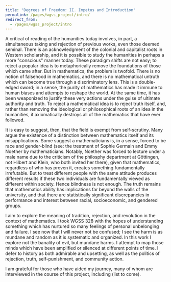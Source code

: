 ```yaml
---
title: "Degrees of Freedom: II. Impetus and Introduction"
permalink: /pages/wgss_project/intro/
redirect_from: 
  - /pages/wgss_project/intro
---
```


A critical of reading of the humanities today involves, in part, a simultaneous taking and rejection of previous works, even those deemed seminal. There is an acknowledgment of the colonial and capitalist roots in Western scholarship, and it is possible to study the humanities in perhaps a more "conscious" manner today. These paradigm shifts are not easy; to reject a popular idea is to metaphorically remove the foundations of those which came after. But in mathematics, the problem is twofold. There is no notion of falsehood in mathematics, and there is no mathematical untruth which can become true through a discriminatory lens. This is a double-edged sword; in a sense, the purity of mathematics has made it immune to human biases and attempts to reshape the world. At the same time, it has been weaponized to justify these very actions under the guise of ultimate authority and truth. To reject a mathematical idea is to reject truth itself, and, rather than removing the ideological or philosophical roots of an idea in the humanities, it axiomatically destroys all of the mathematics that have ever followed. 

It is easy to suggest, then, that the field is exempt from self-scrutiny. Many argue the existence of a distinction between mathematics itself and its misapplications. Some suggest a mathematicians is, in a sense, forced to be race and gender-blind (see: the treatment of Sophie Germain and Emmy Noether by mathematicians. Notably, Noether was forced to lecture under a male name due to the criticism of the philosphy department at Göttingen, not Hilbert and Klein, who both invited her there), given that mathematics, regardless of who has proven it, creates something fundamentally irrefutable. But to treat different people with the same attitude produces different results if these two individuals are fundamentally viewed as different within society. Hence blindness is not enough. The truth remains that mathematics ability has implications far beyond the walls of the university, and that there are statistically significant discrepancies in performance and interest between racial, socioeconomic, and gendered groups. 

I aim to explore the meaning of tradition, rejection, and revolution in the context of mathematics. I took WGSS 328 with the hopes of understanding something which has nurtured so many feelings of personal unbelonging and failure. I see now that I will never not be confused; I see the harm is as mundane and random as it is systematic and organized. In this work I explore not the banality of evil, but mundane harms. I attempt to map those minds which have been amplified or silenced at different points of time. I defer to history as both admirable and upsetting, as well as the politics of rejection, truth, self-punishment, and community action. 

I am grateful for those who have aided my journey, many of whom are interviewed in the course of this project, including (list to come).